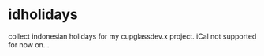# idholidays
collect indonesian holidays for my cupglassdev.x project. iCal not supported for now on...
